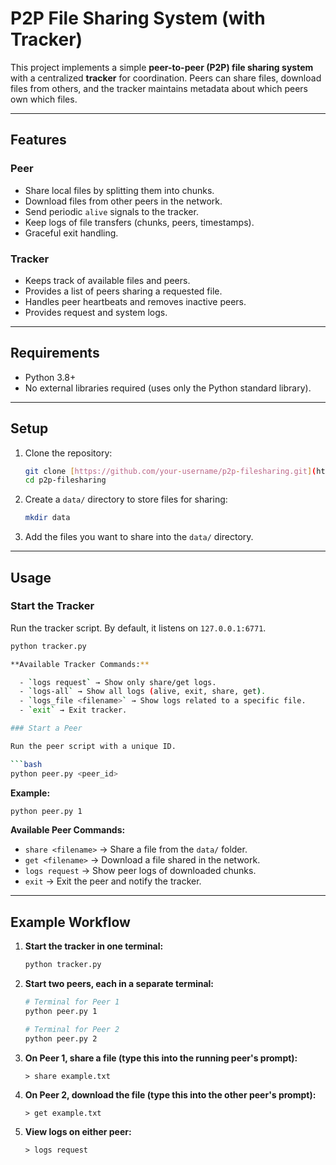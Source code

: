 # P2P File Sharing System (with Tracker)

This project implements a simple **peer-to-peer (P2P) file sharing system** with a centralized **tracker** for coordination. Peers can share files, download files from others, and the tracker maintains metadata about which peers own which files.

---

## Features

### Peer
- Share local files by splitting them into chunks.
- Download files from other peers in the network.
- Send periodic `alive` signals to the tracker.
- Keep logs of file transfers (chunks, peers, timestamps).
- Graceful exit handling.

### Tracker
- Keeps track of available files and peers.
- Provides a list of peers sharing a requested file.
- Handles peer heartbeats and removes inactive peers.
- Provides request and system logs.

---

## Requirements

- Python 3.8+
- No external libraries required (uses only the Python standard library).

---

## Setup

1.  Clone the repository:
    ```bash
    git clone [https://github.com/your-username/p2p-filesharing.git](https://github.com/your-username/p2p-filesharing.git)
    cd p2p-filesharing
    ```

2.  Create a `data/` directory to store files for sharing:
    ```bash
    mkdir data
    ```

3.  Add the files you want to share into the `data/` directory.

---

## Usage

### Start the Tracker

Run the tracker script. By default, it listens on `127.0.0.1:6771`.

```bash
python tracker.py

**Available Tracker Commands:**

  - `logs request` → Show only share/get logs.
  - `logs-all` → Show all logs (alive, exit, share, get).
  - `logs_file <filename>` → Show logs related to a specific file.
  - `exit` → Exit tracker.

### Start a Peer

Run the peer script with a unique ID.

```bash
python peer.py <peer_id>
```

**Example:**

```bash
python peer.py 1
```

**Available Peer Commands:**

  - `share <filename>` → Share a file from the `data/` folder.
  - `get <filename>` → Download a file shared in the network.
  - `logs request` → Show peer logs of downloaded chunks.
  - `exit` → Exit the peer and notify the tracker.

-----

## Example Workflow

1.  **Start the tracker in one terminal:**

    ```bash
    python tracker.py
    ```

2.  **Start two peers, each in a separate terminal:**

    ```bash
    # Terminal for Peer 1
    python peer.py 1
    ```

    ```bash
    # Terminal for Peer 2
    python peer.py 2
    ```

3.  **On Peer 1, share a file (type this into the running peer's prompt):**

    ```text
    > share example.txt
    ```

4.  **On Peer 2, download the file (type this into the other peer's prompt):**

    ```text
    > get example.txt
    ```

5.  **View logs on either peer:**

    ```text
    > logs request
    ```

<!-- end list -->

```
```
